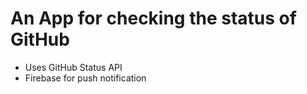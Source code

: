 <h1>An App for checking the status of GitHub</h1>

* Uses GitHub Status API
* Firebase for push notification
